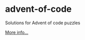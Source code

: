 # advent-of-code
Solutions for Advent of code puzzles

[More info...](https://adventofcode.com/2022/about)
